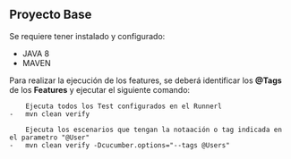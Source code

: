 ## Proyecto Base
Se requiere tener instalado y configurado:
 
-   JAVA 8 
-   MAVEN

Para realizar la ejecución de los features, se deberá identificar los **@Tags** de los **Features** y ejecutar el siguiente comando: 

        Ejecuta todos los Test configurados en el Runnerl
    -   mvn clean verify
    
        Ejecuta los escenarios que tengan la notaación o tag indicada en el parametro "@User" 
    -   mvn clean verify -Dcucumber.options="--tags @Users"



